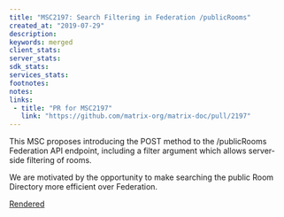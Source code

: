 ```yaml
---
title: "MSC2197: Search Filtering in Federation /publicRooms"
created_at: "2019-07-29"
description:
keywords: merged
client_stats:
server_stats:
sdk_stats:
services_stats:
footnotes:
notes:
links:
 - title: "PR for MSC2197"
   link: "https://github.com/matrix-org/matrix-doc/pull/2197"
---
```

This MSC proposes introducing the POST method to the /publicRooms Federation API endpoint, including a filter argument which allows server-side filtering of rooms.

We are motivated by the opportunity to make searching the public Room Directory more efficient over Federation.

[Rendered](https://github.com/reivilibre/matrix-doc/blob/rei/msc_filter_over_fed/proposals/2197-search_filter_in_federation_publicrooms.md)
